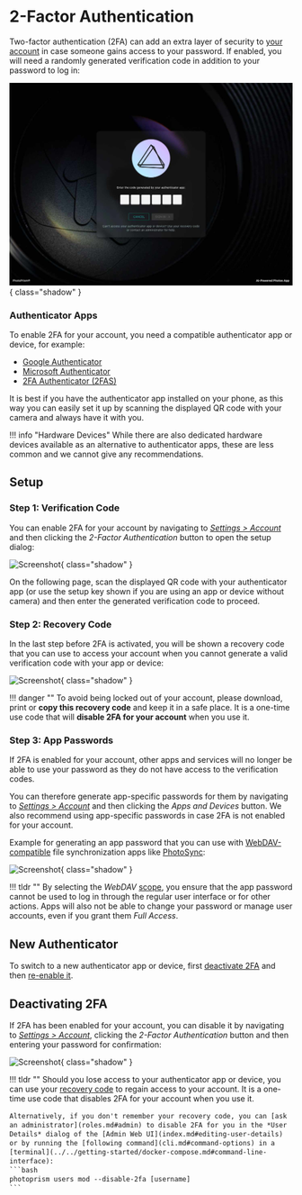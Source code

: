 # 2-Factor Authentication

Two-factor authentication (2FA) can add an extra layer of security to [your account](../settings/account.md) in case someone gains access to your password. If enabled, you will need a randomly generated verification code in addition to your password to log in:

![Screenshot](img/login-with-2fa-2502.jpg){ class="shadow" }

### Authenticator Apps

To enable 2FA for your account, you need a compatible authenticator app or device, for example:

- [Google Authenticator](https://apps.apple.com/us/app/google-authenticator/id388497605)
- [Microsoft Authenticator](https://apps.apple.com/us/app/microsoft-authenticator/id983156458)
- [2FA Authenticator (2FAS)](https://apps.apple.com/us/app/2fa-authenticator-2fas/id1217793794)

It is best if you have the authenticator app installed on your phone, as this way you can easily set it up by scanning the displayed QR code with your camera and always have it with you.

!!! info "Hardware Devices"
    While there are also dedicated hardware devices available as an alternative to authenticator apps, these are less common and we cannot give any recommendations.

## Setup

### Step 1: Verification Code

You can enable 2FA for your account by navigating to [*Settings > Account*](../settings/account.md) and then clicking the *2-Factor Authentication* button to open the setup dialog:

![Screenshot](img/enable-2fa.jpg){ class="shadow" }

On the following page, scan the displayed QR code with your authenticator app (or use the setup key shown if you are using an app or device without camera) and then enter the generated verification code to proceed.

### Step 2: Recovery Code

In the last step before 2FA is activated, you will be shown a recovery code that you can use to access your account when you cannot generate a valid verification code with your app or device:

![Screenshot](img/recovery-code.jpg){ class="shadow" }

!!! danger ""
    To avoid being locked out of your account, please download, print or **copy this recovery code** and keep it in a safe place. It is a one-time use code that will **disable 2FA for your account** when you use it.

### Step 3: App Passwords

If 2FA is enabled for your account, other apps and services will no longer be able to use your password as they do not have access to the verification codes.

You can therefore generate app-specific passwords for them by navigating to [*Settings > Account*](../settings/account.md) and then clicking the *Apps and Devices* button. We also recommend using app-specific passwords in case 2FA is not enabled for your account.

Example for generating an app password that you can use with [WebDAV-compatible](../sync/webdav.md) file synchronization apps like [PhotoSync](../sync/mobile-devices.md):

![Screenshot](img/app-password.jpg){ class="shadow" }

!!! tldr ""
    By selecting the *WebDAV* [scope](client-credentials.md#authorization-scopes), you ensure that the app password cannot be used to log in through the regular user interface or for other actions. Apps will also not be able to change your password or manage user accounts, even if you grant them *Full Access*.

## New Authenticator

To switch to a new authenticator app or device, first [deactivate 2FA](#deactivating-2fa) and then [re-enable it](#setup).

## Deactivating 2FA

If 2FA has been enabled for your account, you can disable it by navigating to [*Settings > Account*](../settings/account.md), clicking the *2-Factor Authentication* button and then entering your password for confirmation:

![Screenshot](img/disable-2fa.jpg){ class="shadow" }

!!! tldr ""
    Should you lose access to your authenticator app or device, you can use your [recovery code](#step-2-recovery-code) to regain access to your account. It is a one-time use code that disables 2FA for your account when you use it.

    Alternatively, if you don't remember your recovery code, you can [ask an administrator](roles.md#admin) to disable 2FA for you in the *User Details* dialog of the [Admin Web UI](index.md#editing-user-details) or by running the [following command](cli.md#command-options) in a [terminal](../../getting-started/docker-compose.md#command-line-interface):
    ```bash
    photoprism users mod --disable-2fa [username]
    ```
